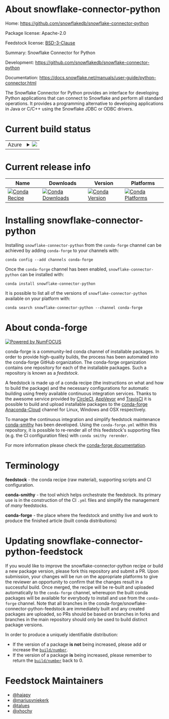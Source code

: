 About snowflake-connector-python
================================

Home: https://github.com/snowflakedb/snowflake-connector-python

Package license: Apache-2.0

Feedstock license: [BSD-3-Clause](https://github.com/conda-forge/snowflake-connector-python-feedstock/blob/master/LICENSE.txt)

Summary: Snowflake Connector for Python

Development: https://github.com/snowflakedb/snowflake-connector-python

Documentation: https://docs.snowflake.net/manuals/user-guide/python-connector.html

The Snowflake Connector for Python provides an interface for
developing Python applications that can connect to Snowflake
and perform all standard operations. It provides a programming
alternative to developing applications in Java or C/C++ using
the Snowflake JDBC or ODBC drivers.


Current build status
====================


<table>
    
  <tr>
    <td>Azure</td>
    <td>
      <details>
        <summary>
          <a href="https://dev.azure.com/conda-forge/feedstock-builds/_build/latest?definitionId=5214&branchName=master">
            <img src="https://dev.azure.com/conda-forge/feedstock-builds/_apis/build/status/snowflake-connector-python-feedstock?branchName=master">
          </a>
        </summary>
        <table>
          <thead><tr><th>Variant</th><th>Status</th></tr></thead>
          <tbody><tr>
              <td>linux_64_arrow_cpp0.17.1pyarrow0.17.1python3.6.____cpython</td>
              <td>
                <a href="https://dev.azure.com/conda-forge/feedstock-builds/_build/latest?definitionId=5214&branchName=master">
                  <img src="https://dev.azure.com/conda-forge/feedstock-builds/_apis/build/status/snowflake-connector-python-feedstock?branchName=master&jobName=linux&configuration=linux_64_arrow_cpp0.17.1pyarrow0.17.1python3.6.____cpython" alt="variant">
                </a>
              </td>
            </tr><tr>
              <td>linux_64_arrow_cpp0.17.1pyarrow0.17.1python3.7.____cpython</td>
              <td>
                <a href="https://dev.azure.com/conda-forge/feedstock-builds/_build/latest?definitionId=5214&branchName=master">
                  <img src="https://dev.azure.com/conda-forge/feedstock-builds/_apis/build/status/snowflake-connector-python-feedstock?branchName=master&jobName=linux&configuration=linux_64_arrow_cpp0.17.1pyarrow0.17.1python3.7.____cpython" alt="variant">
                </a>
              </td>
            </tr><tr>
              <td>linux_64_arrow_cpp0.17.1pyarrow0.17.1python3.8.____cpython</td>
              <td>
                <a href="https://dev.azure.com/conda-forge/feedstock-builds/_build/latest?definitionId=5214&branchName=master">
                  <img src="https://dev.azure.com/conda-forge/feedstock-builds/_apis/build/status/snowflake-connector-python-feedstock?branchName=master&jobName=linux&configuration=linux_64_arrow_cpp0.17.1pyarrow0.17.1python3.8.____cpython" alt="variant">
                </a>
              </td>
            </tr><tr>
              <td>linux_64_arrow_cpp2.0.0pyarrow2.0.0python3.6.____cpython</td>
              <td>
                <a href="https://dev.azure.com/conda-forge/feedstock-builds/_build/latest?definitionId=5214&branchName=master">
                  <img src="https://dev.azure.com/conda-forge/feedstock-builds/_apis/build/status/snowflake-connector-python-feedstock?branchName=master&jobName=linux&configuration=linux_64_arrow_cpp2.0.0pyarrow2.0.0python3.6.____cpython" alt="variant">
                </a>
              </td>
            </tr><tr>
              <td>linux_64_arrow_cpp2.0.0pyarrow2.0.0python3.7.____cpython</td>
              <td>
                <a href="https://dev.azure.com/conda-forge/feedstock-builds/_build/latest?definitionId=5214&branchName=master">
                  <img src="https://dev.azure.com/conda-forge/feedstock-builds/_apis/build/status/snowflake-connector-python-feedstock?branchName=master&jobName=linux&configuration=linux_64_arrow_cpp2.0.0pyarrow2.0.0python3.7.____cpython" alt="variant">
                </a>
              </td>
            </tr><tr>
              <td>linux_64_arrow_cpp2.0.0pyarrow2.0.0python3.8.____cpython</td>
              <td>
                <a href="https://dev.azure.com/conda-forge/feedstock-builds/_build/latest?definitionId=5214&branchName=master">
                  <img src="https://dev.azure.com/conda-forge/feedstock-builds/_apis/build/status/snowflake-connector-python-feedstock?branchName=master&jobName=linux&configuration=linux_64_arrow_cpp2.0.0pyarrow2.0.0python3.8.____cpython" alt="variant">
                </a>
              </td>
            </tr><tr>
              <td>linux_64_arrow_cpp3.0.0pyarrow3.0.0python3.6.____cpython</td>
              <td>
                <a href="https://dev.azure.com/conda-forge/feedstock-builds/_build/latest?definitionId=5214&branchName=master">
                  <img src="https://dev.azure.com/conda-forge/feedstock-builds/_apis/build/status/snowflake-connector-python-feedstock?branchName=master&jobName=linux&configuration=linux_64_arrow_cpp3.0.0pyarrow3.0.0python3.6.____cpython" alt="variant">
                </a>
              </td>
            </tr><tr>
              <td>linux_64_arrow_cpp3.0.0pyarrow3.0.0python3.7.____cpython</td>
              <td>
                <a href="https://dev.azure.com/conda-forge/feedstock-builds/_build/latest?definitionId=5214&branchName=master">
                  <img src="https://dev.azure.com/conda-forge/feedstock-builds/_apis/build/status/snowflake-connector-python-feedstock?branchName=master&jobName=linux&configuration=linux_64_arrow_cpp3.0.0pyarrow3.0.0python3.7.____cpython" alt="variant">
                </a>
              </td>
            </tr><tr>
              <td>linux_64_arrow_cpp3.0.0pyarrow3.0.0python3.8.____cpython</td>
              <td>
                <a href="https://dev.azure.com/conda-forge/feedstock-builds/_build/latest?definitionId=5214&branchName=master">
                  <img src="https://dev.azure.com/conda-forge/feedstock-builds/_apis/build/status/snowflake-connector-python-feedstock?branchName=master&jobName=linux&configuration=linux_64_arrow_cpp3.0.0pyarrow3.0.0python3.8.____cpython" alt="variant">
                </a>
              </td>
            </tr><tr>
              <td>osx_64_arrow_cpp0.17.1pyarrow0.17.1python3.6.____cpython</td>
              <td>
                <a href="https://dev.azure.com/conda-forge/feedstock-builds/_build/latest?definitionId=5214&branchName=master">
                  <img src="https://dev.azure.com/conda-forge/feedstock-builds/_apis/build/status/snowflake-connector-python-feedstock?branchName=master&jobName=osx&configuration=osx_64_arrow_cpp0.17.1pyarrow0.17.1python3.6.____cpython" alt="variant">
                </a>
              </td>
            </tr><tr>
              <td>osx_64_arrow_cpp0.17.1pyarrow0.17.1python3.7.____cpython</td>
              <td>
                <a href="https://dev.azure.com/conda-forge/feedstock-builds/_build/latest?definitionId=5214&branchName=master">
                  <img src="https://dev.azure.com/conda-forge/feedstock-builds/_apis/build/status/snowflake-connector-python-feedstock?branchName=master&jobName=osx&configuration=osx_64_arrow_cpp0.17.1pyarrow0.17.1python3.7.____cpython" alt="variant">
                </a>
              </td>
            </tr><tr>
              <td>osx_64_arrow_cpp0.17.1pyarrow0.17.1python3.8.____cpython</td>
              <td>
                <a href="https://dev.azure.com/conda-forge/feedstock-builds/_build/latest?definitionId=5214&branchName=master">
                  <img src="https://dev.azure.com/conda-forge/feedstock-builds/_apis/build/status/snowflake-connector-python-feedstock?branchName=master&jobName=osx&configuration=osx_64_arrow_cpp0.17.1pyarrow0.17.1python3.8.____cpython" alt="variant">
                </a>
              </td>
            </tr><tr>
              <td>osx_64_arrow_cpp2.0.0pyarrow2.0.0python3.6.____cpython</td>
              <td>
                <a href="https://dev.azure.com/conda-forge/feedstock-builds/_build/latest?definitionId=5214&branchName=master">
                  <img src="https://dev.azure.com/conda-forge/feedstock-builds/_apis/build/status/snowflake-connector-python-feedstock?branchName=master&jobName=osx&configuration=osx_64_arrow_cpp2.0.0pyarrow2.0.0python3.6.____cpython" alt="variant">
                </a>
              </td>
            </tr><tr>
              <td>osx_64_arrow_cpp2.0.0pyarrow2.0.0python3.7.____cpython</td>
              <td>
                <a href="https://dev.azure.com/conda-forge/feedstock-builds/_build/latest?definitionId=5214&branchName=master">
                  <img src="https://dev.azure.com/conda-forge/feedstock-builds/_apis/build/status/snowflake-connector-python-feedstock?branchName=master&jobName=osx&configuration=osx_64_arrow_cpp2.0.0pyarrow2.0.0python3.7.____cpython" alt="variant">
                </a>
              </td>
            </tr><tr>
              <td>osx_64_arrow_cpp2.0.0pyarrow2.0.0python3.8.____cpython</td>
              <td>
                <a href="https://dev.azure.com/conda-forge/feedstock-builds/_build/latest?definitionId=5214&branchName=master">
                  <img src="https://dev.azure.com/conda-forge/feedstock-builds/_apis/build/status/snowflake-connector-python-feedstock?branchName=master&jobName=osx&configuration=osx_64_arrow_cpp2.0.0pyarrow2.0.0python3.8.____cpython" alt="variant">
                </a>
              </td>
            </tr><tr>
              <td>osx_64_arrow_cpp3.0.0pyarrow3.0.0python3.6.____cpython</td>
              <td>
                <a href="https://dev.azure.com/conda-forge/feedstock-builds/_build/latest?definitionId=5214&branchName=master">
                  <img src="https://dev.azure.com/conda-forge/feedstock-builds/_apis/build/status/snowflake-connector-python-feedstock?branchName=master&jobName=osx&configuration=osx_64_arrow_cpp3.0.0pyarrow3.0.0python3.6.____cpython" alt="variant">
                </a>
              </td>
            </tr><tr>
              <td>osx_64_arrow_cpp3.0.0pyarrow3.0.0python3.7.____cpython</td>
              <td>
                <a href="https://dev.azure.com/conda-forge/feedstock-builds/_build/latest?definitionId=5214&branchName=master">
                  <img src="https://dev.azure.com/conda-forge/feedstock-builds/_apis/build/status/snowflake-connector-python-feedstock?branchName=master&jobName=osx&configuration=osx_64_arrow_cpp3.0.0pyarrow3.0.0python3.7.____cpython" alt="variant">
                </a>
              </td>
            </tr><tr>
              <td>osx_64_arrow_cpp3.0.0pyarrow3.0.0python3.8.____cpython</td>
              <td>
                <a href="https://dev.azure.com/conda-forge/feedstock-builds/_build/latest?definitionId=5214&branchName=master">
                  <img src="https://dev.azure.com/conda-forge/feedstock-builds/_apis/build/status/snowflake-connector-python-feedstock?branchName=master&jobName=osx&configuration=osx_64_arrow_cpp3.0.0pyarrow3.0.0python3.8.____cpython" alt="variant">
                </a>
              </td>
            </tr><tr>
              <td>osx_arm64_arrow_cpp0.17.1pyarrow0.17.1</td>
              <td>
                <a href="https://dev.azure.com/conda-forge/feedstock-builds/_build/latest?definitionId=5214&branchName=master">
                  <img src="https://dev.azure.com/conda-forge/feedstock-builds/_apis/build/status/snowflake-connector-python-feedstock?branchName=master&jobName=osx&configuration=osx_arm64_arrow_cpp0.17.1pyarrow0.17.1" alt="variant">
                </a>
              </td>
            </tr><tr>
              <td>osx_arm64_arrow_cpp2.0.0pyarrow2.0.0</td>
              <td>
                <a href="https://dev.azure.com/conda-forge/feedstock-builds/_build/latest?definitionId=5214&branchName=master">
                  <img src="https://dev.azure.com/conda-forge/feedstock-builds/_apis/build/status/snowflake-connector-python-feedstock?branchName=master&jobName=osx&configuration=osx_arm64_arrow_cpp2.0.0pyarrow2.0.0" alt="variant">
                </a>
              </td>
            </tr><tr>
              <td>osx_arm64_arrow_cpp3.0.0pyarrow3.0.0</td>
              <td>
                <a href="https://dev.azure.com/conda-forge/feedstock-builds/_build/latest?definitionId=5214&branchName=master">
                  <img src="https://dev.azure.com/conda-forge/feedstock-builds/_apis/build/status/snowflake-connector-python-feedstock?branchName=master&jobName=osx&configuration=osx_arm64_arrow_cpp3.0.0pyarrow3.0.0" alt="variant">
                </a>
              </td>
            </tr><tr>
              <td>win_64_arrow_cpp0.17.1pyarrow0.17.1python3.6.____cpython</td>
              <td>
                <a href="https://dev.azure.com/conda-forge/feedstock-builds/_build/latest?definitionId=5214&branchName=master">
                  <img src="https://dev.azure.com/conda-forge/feedstock-builds/_apis/build/status/snowflake-connector-python-feedstock?branchName=master&jobName=win&configuration=win_64_arrow_cpp0.17.1pyarrow0.17.1python3.6.____cpython" alt="variant">
                </a>
              </td>
            </tr><tr>
              <td>win_64_arrow_cpp0.17.1pyarrow0.17.1python3.7.____cpython</td>
              <td>
                <a href="https://dev.azure.com/conda-forge/feedstock-builds/_build/latest?definitionId=5214&branchName=master">
                  <img src="https://dev.azure.com/conda-forge/feedstock-builds/_apis/build/status/snowflake-connector-python-feedstock?branchName=master&jobName=win&configuration=win_64_arrow_cpp0.17.1pyarrow0.17.1python3.7.____cpython" alt="variant">
                </a>
              </td>
            </tr><tr>
              <td>win_64_arrow_cpp0.17.1pyarrow0.17.1python3.8.____cpython</td>
              <td>
                <a href="https://dev.azure.com/conda-forge/feedstock-builds/_build/latest?definitionId=5214&branchName=master">
                  <img src="https://dev.azure.com/conda-forge/feedstock-builds/_apis/build/status/snowflake-connector-python-feedstock?branchName=master&jobName=win&configuration=win_64_arrow_cpp0.17.1pyarrow0.17.1python3.8.____cpython" alt="variant">
                </a>
              </td>
            </tr><tr>
              <td>win_64_arrow_cpp2.0.0pyarrow2.0.0python3.6.____cpython</td>
              <td>
                <a href="https://dev.azure.com/conda-forge/feedstock-builds/_build/latest?definitionId=5214&branchName=master">
                  <img src="https://dev.azure.com/conda-forge/feedstock-builds/_apis/build/status/snowflake-connector-python-feedstock?branchName=master&jobName=win&configuration=win_64_arrow_cpp2.0.0pyarrow2.0.0python3.6.____cpython" alt="variant">
                </a>
              </td>
            </tr><tr>
              <td>win_64_arrow_cpp2.0.0pyarrow2.0.0python3.7.____cpython</td>
              <td>
                <a href="https://dev.azure.com/conda-forge/feedstock-builds/_build/latest?definitionId=5214&branchName=master">
                  <img src="https://dev.azure.com/conda-forge/feedstock-builds/_apis/build/status/snowflake-connector-python-feedstock?branchName=master&jobName=win&configuration=win_64_arrow_cpp2.0.0pyarrow2.0.0python3.7.____cpython" alt="variant">
                </a>
              </td>
            </tr><tr>
              <td>win_64_arrow_cpp2.0.0pyarrow2.0.0python3.8.____cpython</td>
              <td>
                <a href="https://dev.azure.com/conda-forge/feedstock-builds/_build/latest?definitionId=5214&branchName=master">
                  <img src="https://dev.azure.com/conda-forge/feedstock-builds/_apis/build/status/snowflake-connector-python-feedstock?branchName=master&jobName=win&configuration=win_64_arrow_cpp2.0.0pyarrow2.0.0python3.8.____cpython" alt="variant">
                </a>
              </td>
            </tr><tr>
              <td>win_64_arrow_cpp3.0.0pyarrow3.0.0python3.6.____cpython</td>
              <td>
                <a href="https://dev.azure.com/conda-forge/feedstock-builds/_build/latest?definitionId=5214&branchName=master">
                  <img src="https://dev.azure.com/conda-forge/feedstock-builds/_apis/build/status/snowflake-connector-python-feedstock?branchName=master&jobName=win&configuration=win_64_arrow_cpp3.0.0pyarrow3.0.0python3.6.____cpython" alt="variant">
                </a>
              </td>
            </tr><tr>
              <td>win_64_arrow_cpp3.0.0pyarrow3.0.0python3.7.____cpython</td>
              <td>
                <a href="https://dev.azure.com/conda-forge/feedstock-builds/_build/latest?definitionId=5214&branchName=master">
                  <img src="https://dev.azure.com/conda-forge/feedstock-builds/_apis/build/status/snowflake-connector-python-feedstock?branchName=master&jobName=win&configuration=win_64_arrow_cpp3.0.0pyarrow3.0.0python3.7.____cpython" alt="variant">
                </a>
              </td>
            </tr><tr>
              <td>win_64_arrow_cpp3.0.0pyarrow3.0.0python3.8.____cpython</td>
              <td>
                <a href="https://dev.azure.com/conda-forge/feedstock-builds/_build/latest?definitionId=5214&branchName=master">
                  <img src="https://dev.azure.com/conda-forge/feedstock-builds/_apis/build/status/snowflake-connector-python-feedstock?branchName=master&jobName=win&configuration=win_64_arrow_cpp3.0.0pyarrow3.0.0python3.8.____cpython" alt="variant">
                </a>
              </td>
            </tr>
          </tbody>
        </table>
      </details>
    </td>
  </tr>
</table>

Current release info
====================

| Name | Downloads | Version | Platforms |
| --- | --- | --- | --- |
| [![Conda Recipe](https://img.shields.io/badge/recipe-snowflake--connector--python-green.svg)](https://anaconda.org/conda-forge/snowflake-connector-python) | [![Conda Downloads](https://img.shields.io/conda/dn/conda-forge/snowflake-connector-python.svg)](https://anaconda.org/conda-forge/snowflake-connector-python) | [![Conda Version](https://img.shields.io/conda/vn/conda-forge/snowflake-connector-python.svg)](https://anaconda.org/conda-forge/snowflake-connector-python) | [![Conda Platforms](https://img.shields.io/conda/pn/conda-forge/snowflake-connector-python.svg)](https://anaconda.org/conda-forge/snowflake-connector-python) |

Installing snowflake-connector-python
=====================================

Installing `snowflake-connector-python` from the `conda-forge` channel can be achieved by adding `conda-forge` to your channels with:

```
conda config --add channels conda-forge
```

Once the `conda-forge` channel has been enabled, `snowflake-connector-python` can be installed with:

```
conda install snowflake-connector-python
```

It is possible to list all of the versions of `snowflake-connector-python` available on your platform with:

```
conda search snowflake-connector-python --channel conda-forge
```


About conda-forge
=================

[![Powered by NumFOCUS](https://img.shields.io/badge/powered%20by-NumFOCUS-orange.svg?style=flat&colorA=E1523D&colorB=007D8A)](http://numfocus.org)

conda-forge is a community-led conda channel of installable packages.
In order to provide high-quality builds, the process has been automated into the
conda-forge GitHub organization. The conda-forge organization contains one repository
for each of the installable packages. Such a repository is known as a *feedstock*.

A feedstock is made up of a conda recipe (the instructions on what and how to build
the package) and the necessary configurations for automatic building using freely
available continuous integration services. Thanks to the awesome service provided by
[CircleCI](https://circleci.com/), [AppVeyor](https://www.appveyor.com/)
and [TravisCI](https://travis-ci.com/) it is possible to build and upload installable
packages to the [conda-forge](https://anaconda.org/conda-forge)
[Anaconda-Cloud](https://anaconda.org/) channel for Linux, Windows and OSX respectively.

To manage the continuous integration and simplify feedstock maintenance
[conda-smithy](https://github.com/conda-forge/conda-smithy) has been developed.
Using the ``conda-forge.yml`` within this repository, it is possible to re-render all of
this feedstock's supporting files (e.g. the CI configuration files) with ``conda smithy rerender``.

For more information please check the [conda-forge documentation](https://conda-forge.org/docs/).

Terminology
===========

**feedstock** - the conda recipe (raw material), supporting scripts and CI configuration.

**conda-smithy** - the tool which helps orchestrate the feedstock.
                   Its primary use is in the construction of the CI ``.yml`` files
                   and simplify the management of *many* feedstocks.

**conda-forge** - the place where the feedstock and smithy live and work to
                  produce the finished article (built conda distributions)


Updating snowflake-connector-python-feedstock
=============================================

If you would like to improve the snowflake-connector-python recipe or build a new
package version, please fork this repository and submit a PR. Upon submission,
your changes will be run on the appropriate platforms to give the reviewer an
opportunity to confirm that the changes result in a successful build. Once
merged, the recipe will be re-built and uploaded automatically to the
`conda-forge` channel, whereupon the built conda packages will be available for
everybody to install and use from the `conda-forge` channel.
Note that all branches in the conda-forge/snowflake-connector-python-feedstock are
immediately built and any created packages are uploaded, so PRs should be based
on branches in forks and branches in the main repository should only be used to
build distinct package versions.

In order to produce a uniquely identifiable distribution:
 * If the version of a package **is not** being increased, please add or increase
   the [``build/number``](https://docs.conda.io/projects/conda-build/en/latest/resources/define-metadata.html#build-number-and-string).
 * If the version of a package **is** being increased, please remember to return
   the [``build/number``](https://docs.conda.io/projects/conda-build/en/latest/resources/define-metadata.html#build-number-and-string)
   back to 0.

Feedstock Maintainers
=====================

* [@hajapy](https://github.com/hajapy/)
* [@mariusvniekerk](https://github.com/mariusvniekerk/)
* [@talues](https://github.com/talues/)
* [@xhochy](https://github.com/xhochy/)

